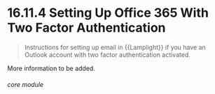 #    16.11.4 Setting Up Office 365 With Two Factor Authentication

> Instructions for setting up email in {{Lamplight}} if you have an Outlook account with two factor authentication activated. 

More information to be added.


###### core module
